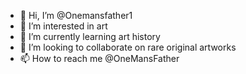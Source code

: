 - 👋 Hi, I’m @Onemansfather1
- 👀 I’m interested in art 
- 🌱 I’m currently learning art history 
- 💞️ I’m looking to collaborate on rare original artworks
- 📫 How to reach me @OneMansFather

<!---
Onemansfather1/Onemansfather1 is a ✨ special ✨ repository because its `README.md` (this file) appears on your GitHub profile.
You can click the Preview link to take a look at your changes.
--->
